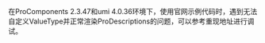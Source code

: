 在ProComponents 2.3.47和umi 4.0.36环境下，使用官网示例代码时，遇到无法自定义ValueType并正常渲染ProDescriptions的问题，可以参考重现地址进行调试。
